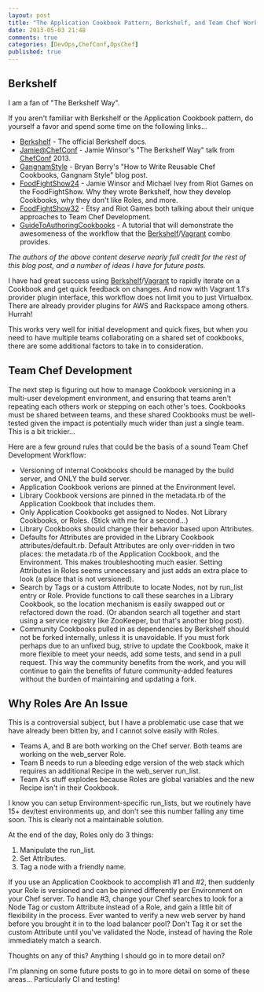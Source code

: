 ```yaml
---
layout: post
title: "The Application Cookbook Pattern, Berkshelf, and Team Chef Workflow"
date: 2013-05-03 21:48
comments: true
categories: [DevOps,ChefConf,OpsChef]
published: true
---
```


Berkshelf
---------

I am a fan of "The Berkshelf Way".

If you aren't familiar with Berkshelf or the Application Cookbook pattern, do yourself a favor and spend some time on the following links...

<!--more-->

* [Berkshelf] - The official Berkshelf docs.
* [Jamie@ChefConf] - Jamie Winsor's "The Berkshelf Way" talk from [ChefConf] 2013.
* [GangnamStyle] - Bryan Berry's "How to Write Reusable Chef Cookbooks, Gangnam Style" blog post.
* [FoodFightShow24] - Jamie Winsor and Michael Ivey from Riot Games on the FoodFightShow.  Why they wrote Berkshelf, how they develop Cookbooks, why they don't like Roles, and more.
* [FoodFightShow32] - Etsy and Riot Games both talking about their unique approaches to Team Chef Development.
* [GuideToAuthoringCookbooks] - A tutorial that will demonstrate the awesomeness of the workflow that the [Berkshelf]/[Vagrant] combo provides.

*The authors of the above content deserve nearly full credit for the rest of this blog post, and a number of ideas I have for future posts.*

I have had great success using [Berkshelf]/[Vagrant] to rapidly iterate on a Cookbook and get quick feedback on changes.  And now with Vagrant 1.1's provider plugin interface, this workflow does not limit you to just Virtualbox.  There are already provider plugins for AWS and Rackspace among others.  Hurrah!

This works very well for initial development and quick fixes, but when you need to have multiple teams collaborating on a shared set of cookbooks, there are some additional factors to take in to consideration.

Team Chef Development
---------------------

The next step is figuring out how to manage Cookbook versioning in a multi-user development environment, and ensuring that teams aren't repeating each others work or stepping on each other's toes.  Cookbooks must be shared between teams, and these shared Cookbooks must be well-tested given the impact is potentially much wider than just a single team.  This is a bit trickier...

Here are a few ground rules that could be the basis of a sound Team Chef Development Workflow:

* Versioning of internal Cookbooks should be managed by the build server, and ONLY the build server.
* Application Cookbook verions are pinned at the Environment level.
* Library Cookbook versions are pinned in the metadata.rb of the Application Cookbook that includes them.
* Only Application Cookbooks get assigned to Nodes.  Not Library Cookbooks, or Roles.  (Stick with me for a second...)
* Library Cookbooks should change their behavior based upon Attributes.
* Defaults for Attributes are provided in the Library Cookbook attributes/default.rb.  Default Attributes are only over-ridden in two places: the metadata.rb of the Application Cookbook, and the Environment.   This makes troubleshooting much easier.  Setting Attributes in Roles seems unnecessary and just adds an extra place to look (a place that is not versioned).
* Search by Tags or a custom Attribute to locate Nodes, not by run_list entry or Role.  Provide functions to call these searches in a Library Cookbook, so the location mechanism is easily swapped out or refactored down the road.  (Or abandon search all together and start using a service registry like ZooKeeper, but that's another blog post).
* Community Cookbooks pulled in as dependencies by Berkshelf should not be forked internally, unless it is unavoidable.  If you must fork perhaps due to an unfixed bug, strive to update the Cookbook, make it more flexible to meet your needs, add some tests, and send in a pull request.  This way the community benefits from the work, and you will continue to gain the benefits of future community-added features without the burden of maintaining and updating a fork.

Why Roles Are An Issue
----------------------
This is a controversial subject, but I have a problematic use case that we have already been bitten by, and I cannot solve easily with Roles.  

* Teams A, and B are both working on the Chef server.  Both teams are working on the web_server Role.  
* Team B needs to run a bleeding edge version of the web stack which requires an additional Recipe in the web_server run_list.  
* Team A's stuff explodes because Roles are global variables and the new Recipe isn't in their Cookbook.  

I know you can setup Environment-specific run_lists, but we routinely have 15+ dev/test environments up, and don't see this number falling any time soon.  This is clearly not a maintainable solution.  

At the end of the day, Roles only do 3 things:

1. Manipulate the run_list.
2. Set Attributes.
3. Tag a node with a friendly name.

If you use an Application Cookbook to accomplish #1 and #2, then suddenly your Role is versioned and can be pinned differently per Environment on your Chef server.  To handle #3, change your Chef searches to look for a Node Tag or custom Attribute instead of a Role, and gain a little bit of flexibility in the process.  Ever wanted to verify a new web server by hand before you brought it in to the load balancer pool?  Don't Tag it or set the custom Attribute until you've validated the Node, instead of having the Role immediately match a search.

Thoughts on any of this?  Anything I should go in to more detail on?

I'm planning on some future posts to go in to more detail on some of these areas...  Particularly CI and testing!

  [ChefConf]: http://chefconf.opscode.com/
  [Berkshelf]: http://berkshelf.com/ 
  [Vagrant]: http://vagrantup.com/ 
  [Jamie@ChefConf]: http://www.youtube.com/watch?v=hYt0E84kYUI
  [GangnamStyle]: http://devopsanywhere.blogspot.com/2012/11/how-to-write-reusable-chef-cookbooks.html
  [FoodFightShow]: http://foodfightshow.org
  [FoodFightShow24]: http://foodfight.libsyn.com/episode-24-jamie-winsor-and-michael-ivey-on-berkshelf
  [FoodFightShow32]: http://foodfight.libsyn.com/episode-32-there-s-a-spork-in-my-berkshelf-talkin-bout-workflow
  [GuideToAuthoringCookbooks]: http://vialstudios.com/guide-authoring-cookbooks.html